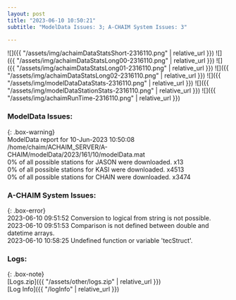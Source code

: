 ```yaml
---
layout: post
title: "2023-06-10 10:50:21"
subtitle: "ModelData Issues: 3; A-CHAIM System Issues: 3"

---
```


![]({{ "/assets/img/achaimDataStatsShort-2316110.png" | relative_url }})
![]({{ "/assets/img/achaimDataStatsLong00-2316110.png" | relative_url }})
![]({{ "/assets/img/achaimDataStatsLong01-2316110.png" | relative_url }})
![]({{ "/assets/img/achaimDataStatsLong02-2316110.png" | relative_url }})
![]({{ "/assets/img/modelDataDataStats-2316110.png" | relative_url }})
![]({{ "/assets/img/modelDataStationStats-2316110.png" | relative_url }})
![]({{ "/assets/img/achaimRunTime-2316110.png" | relative_url }})


### ModelData Issues:  
  
{: .box-warning}  
 ModelData report for 10-Jun-2023 10:50:08   
 /home/chaim/ACHAIM_SERVER/A-CHAIM/modelData/2023/161/10/modelData.mat   
 0% of all possible stations for JASON were downloaded. x13   
 0% of all possible stations for KASI were downloaded. x4513   
 0% of all possible stations for CHAIN were downloaded. x3474   
  
### A-CHAIM System Issues:  
  
{: .box-error}  
2023-06-10 09:51:52 Conversion to logical from string is not possible.  
2023-06-10 09:51:53 Comparison is not defined between double and datetime arrays.  
2023-06-10 10:58:25 Undefined function or variable 'tecStruct'.  

### Logs:  
  
{: .box-note}  
[Logs.zip]({{ "/assets/other/logs.zip" | relative_url }})  
[Log Info]({{ "/logInfo" | relative_url }})  
